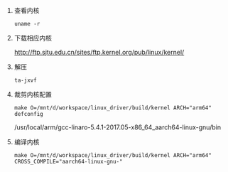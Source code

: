 1. 查看内核

   ```
   uname -r
   ```

2. 下载相应内核

   http://ftp.sjtu.edu.cn/sites/ftp.kernel.org/pub/linux/kernel/

3. 解压

   ```
   ta-jxvf
   ```

   

4. 裁剪内核配置

   ```
   make O=/mnt/d/workspace/linux_driver/build/kernel ARCH="arm64" defconfig
   ```

   /usr/local/arm/gcc-linaro-5.4.1-2017.05-x86_64_aarch64-linux-gnu/bin

5. 编译内核

   ```
   make O=/mnt/d/workspace/linux_driver/build/kernel ARCH="arm64" CROSS_COMPILE="aarch64-linux-gnu-"
   ```

   

